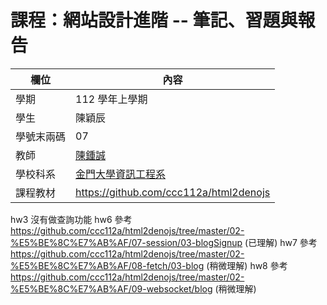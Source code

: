 # 課程：網站設計進階 -- 筆記、習題與報告

欄位 | 內容
-----|--------
學期 | 112 學年上學期
學生 |  陳穎辰
學號末兩碼 | 07
教師 | [陳鍾誠](https://www.nqu.edu.tw/educsie/index.php?act=blog&code=list&ids=4)
學校科系 | [金門大學資訊工程系](https://www.nqu.edu.tw/educsie/index.php)
課程教材 | https://github.com/ccc112a/html2denojs

hw3 沒有做查詢功能
hw6 參考 https://github.com/ccc112a/html2denojs/tree/master/02-%E5%BE%8C%E7%AB%AF/07-session/03-blogSignup (已理解)
hw7 參考 https://github.com/ccc112a/html2denojs/tree/master/02-%E5%BE%8C%E7%AB%AF/08-fetch/03-blog (稍微理解)
hw8 參考 https://github.com/ccc112a/html2denojs/tree/master/02-%E5%BE%8C%E7%AB%AF/09-websocket/blog (稍微理解)